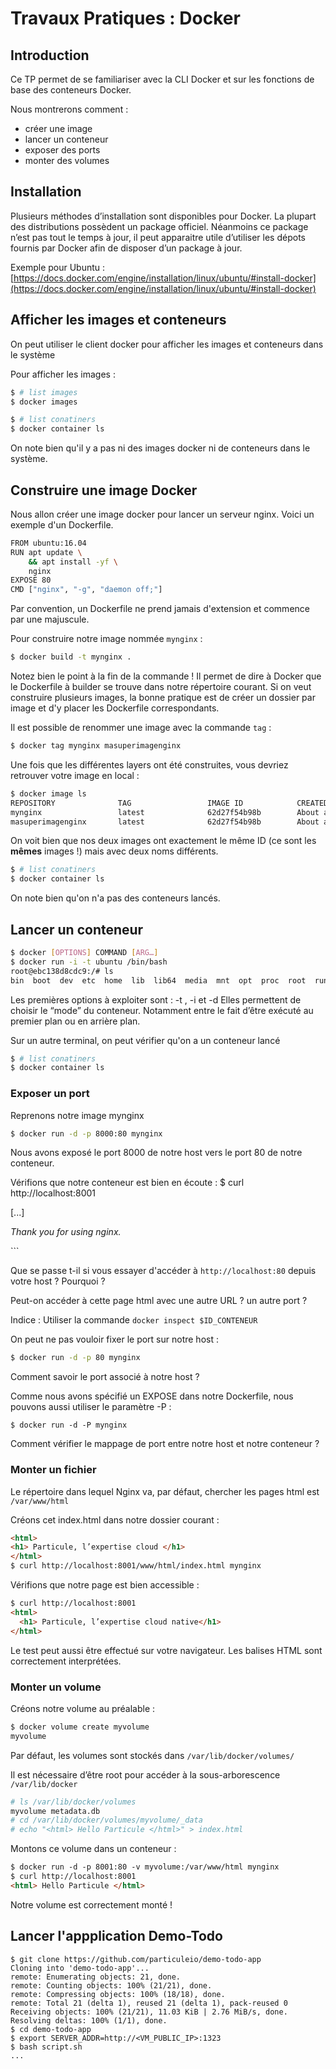 # Travaux Pratiques : Docker

## Introduction

Ce TP permet de se familiariser avec la CLI Docker
et sur les fonctions de base des conteneurs Docker.

Nous montrerons comment :
- créer une image
- lancer un conteneur
- exposer des ports
- monter des volumes

## Installation

Plusieurs méthodes d’installation sont disponibles pour Docker. La plupart des
distributions possèdent un package officiel. Néanmoins ce package n’est pas tout
le temps à jour, il peut apparaitre utile d’utiliser les dépots fournis par
Docker afin de disposer d’un package à jour.

Exemple pour Ubuntu :
[https://docs.docker.com/engine/installation/linux/ubuntu/#install-docker](https://docs.docker.com/engine/installation/linux/ubuntu/#install-docker)


## Afficher les images et conteneurs
On peut utiliser le client docker pour afficher les images et conteneurs dans 
le système

Pour afficher les images : 
```bash
$ # list images
$ docker images
```
```bash
$ # list conatiners
$ docker container ls
```

On note bien qu'il y a pas ni des images docker ni de conteneurs dans le système.


## Construire une image Docker

Nous allon créer une image docker pour lancer un serveur nginx.
Voici un exemple d'un Dockerfile.

```bash
FROM ubuntu:16.04
RUN apt update \
	&& apt install -yf \
	nginx
EXPOSE 80
CMD ["nginx", "-g", "daemon off;"]
```

Par convention, un Dockerfile ne prend jamais d'extension et commence par une
majuscule.

Pour construire notre image nommée `mynginx` :

```bash
$ docker build -t mynginx .
```

Notez bien le point à la fin de la commande ! Il permet de dire à Docker que le
Dockerfile à builder se trouve dans notre répertoire courant. Si on veut
construire plusieurs images, la bonne pratique est de créer un dossier par
image et d'y placer les Dockerfile correspondants.

Il est possible de renommer une image avec la commande `tag` :

```bash
$ docker tag mynginx masuperimagenginx
```

Une fois que les différentes layers ont été construites, vous devriez retrouver
votre image en local :

```bash
$ docker image ls
REPOSITORY            	TAG             	IMAGE ID        	CREATED          	SIZE
mynginx               	latest          	62d27f54b98b    	About a minute ago   212MB
masuperimagenginx      	latest          	62d27f54b98b    	About a minute ago   212MB
```

On voit bien que nos deux images ont exactement le même ID (ce sont les
**mêmes** images !) mais avec deux noms différents.


```bash
$ # list conatiners
$ docker container ls
```

On note bien qu'on n'a pas des conteneurs lancés.

## Lancer un conteneur

```bash
$ docker [OPTIONS] COMMAND [ARG…]
$ docker run -i -t ubuntu /bin/bash
root@ebc138d8cdc9:/# ls
bin  boot  dev  etc  home  lib  lib64  media  mnt  opt  proc  root  run  sbin  srv  sys  tmp  usr  var
```

Les premières options à exploiter sont : -t , -i et -d
Elles permettent de choisir le “mode” du conteneur. Notamment entre le fait
d’être exécuté au premier plan ou en arrière plan.

Sur un autre terminal, on peut vérifier qu'on a un conteneur lancé
```bash
$ # list conatiners
$ docker container ls
```


### Exposer un port

Reprenons notre image mynginx

```bash
$ docker run -d -p 8000:80 mynginx
```

Nous avons exposé le port 8000 de notre host vers le port 80 de notre conteneur.

Vérifions que notre conteneur est bien en écoute :
$ curl http://localhost:8001

[...]

<p><em>Thank you for using nginx.</em></p>
</body>
</html>
```

Que se passe t-il si vous essayer d'accéder à `http://localhost:80` depuis
votre host ? Pourquoi ?

Peut-on accéder à cette page html avec une autre URL ? un autre port ?

Indice : Utiliser la commande `docker inspect $ID_CONTENEUR`

On peut ne pas vouloir fixer le port sur notre host :

```bash
$ docker run -d -p 80 mynginx
```

Comment savoir le port associé à notre host ?

Comme nous avons spécifié un EXPOSE dans notre Dockerfile, nous pouvons aussi utiliser le paramètre -P :

```
$ docker run -d -P mynginx
```

Comment vérifier le mappage de port entre notre host et notre conteneur ?

### Monter un fichier

Le répertoire dans lequel Nginx va, par défaut, chercher les pages html est `/var/www/html`

Créons cet index.html dans notre dossier courant :

```html
<html>
<h1> Particule, l’expertise cloud </h1>
</html>
$ curl http://localhost:8001/www/html/index.html mynginx
```

Vérifions que notre page est bien accessible :

```html
$ curl http://localhost:8001
<html>
  <h1> Particule, l’expertise cloud native</h1>
</html>
```

Le test peut aussi être effectué sur votre navigateur. Les balises HTML sont correctement interprétées.

### Monter un volume

Créons notre volume au préalable :

```bash
$ docker volume create myvolume
myvolume
```

Par défaut, les volumes sont stockés dans `/var/lib/docker/volumes/`

Il est nécessaire d’être root pour accéder à la sous-arborescence
`/var/lib/docker`

```bash
# ls /var/lib/docker/volumes
myvolume metadata.db
# cd /var/lib/docker/volumes/myvolume/_data
# echo "<html> Hello Particule </html>" > index.html
```

Montons ce volume dans un conteneur :

```html
$ docker run -d -p 8001:80 -v myvolume:/var/www/html mynginx
$ curl http://localhost:8001
<html> Hello Particule </html>
```

Notre volume est correctement monté !


## Lancer l'appplication Demo-Todo


```
$ git clone https://github.com/particuleio/demo-todo-app
Cloning into 'demo-todo-app'...
remote: Enumerating objects: 21, done.
remote: Counting objects: 100% (21/21), done.
remote: Compressing objects: 100% (18/18), done.
remote: Total 21 (delta 1), reused 21 (delta 1), pack-reused 0
Receiving objects: 100% (21/21), 11.03 KiB | 2.76 MiB/s, done.
Resolving deltas: 100% (1/1), done.
$ cd demo-todo-app
$ export SERVER_ADDR=http://<VM_PUBLIC_IP>:1323
$ bash script.sh
...
```


